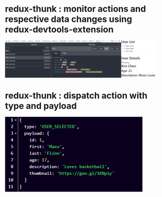 # redux-thunk : monitor actions and respective data changes using redux-devtools-extension

![redux-devtools-extension](./redux-devtools-extension.png?raw=true)

# redux-thunk : dispatch action with type and payload

![redux-devtools-extension](./dispatchActionTypePayLoad.png?raw=true)
